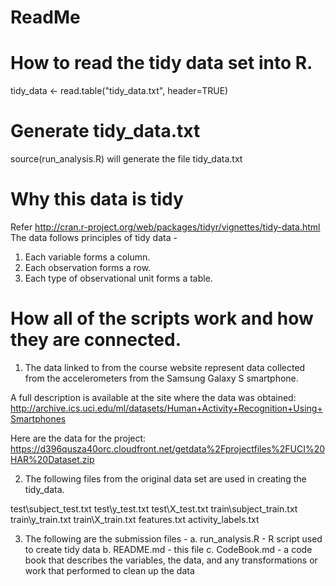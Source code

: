 ReadMe
======

How to read the tidy data set into R.
======================================
tidy_data <- read.table("tidy_data.txt", header=TRUE)

Generate tidy_data.txt
======================
source(run_analysis.R) will generate the  file tidy_data.txt

Why this data is tidy
=====================
Refer http://cran.r-project.org/web/packages/tidyr/vignettes/tidy-data.html
The data follows principles of tidy data -

1. Each variable forms a column.
2. Each observation forms a row.
3. Each type of observational unit forms a table.

How all of the scripts work and how they are connected.  
=======================================================
1. The data linked to from the course website represent data collected from the accelerometers from the Samsung Galaxy S smartphone. 

A full description is available at the site where the data was obtained: 
http://archive.ics.uci.edu/ml/datasets/Human+Activity+Recognition+Using+Smartphones 

Here are the data for the project: 
https://d396qusza40orc.cloudfront.net/getdata%2Fprojectfiles%2FUCI%20HAR%20Dataset.zip 

2. The following files from the original data set are used in creating the tidy_data.

test\subject_test.txt
test\y_test.txt
test\X_test.txt
train\subject_train.txt
train\y_train.txt
train\X_train.txt
features.txt
activity_labels.txt

3. The following are the submission files -
	a. run_analysis.R - R script used to create tidy data
	b. README.md - this file
	c. CodeBook.md - a code book that describes the variables, the data, and any transformations or work that performed to clean up the data 